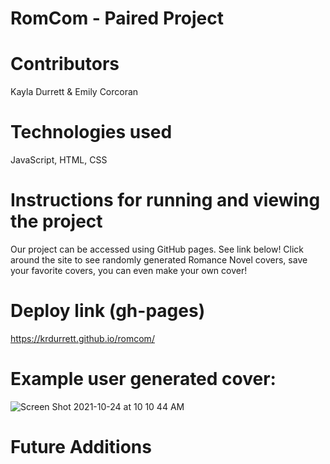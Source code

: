 # RomCom - Paired Project

# Contributors 

  Kayla Durrett & Emily Corcoran

# Technologies used

  JavaScript, HTML, CSS

# Instructions for running and viewing the project

  Our project can be accessed using GitHub pages. See link below!
  Click around the site to see randomly generated Romance Novel covers, save your favorite covers, you can even make your own cover!

# Deploy link (gh-pages)

  https://krdurrett.github.io/romcom/
  
# Example user generated cover:

![Screen Shot 2021-10-24 at 10 10 44 AM](https://user-images.githubusercontent.com/88299275/138602703-c28e8149-67f3-4091-8cc8-336b13184292.png)

# Future Additions

